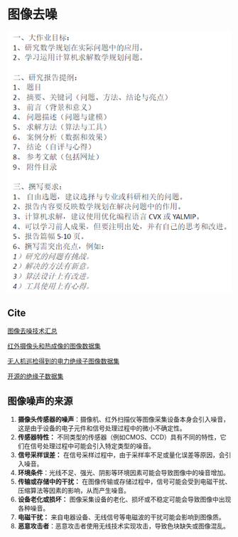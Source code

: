 
# 图像去噪

![](order.png "课程要求")

## Cite

[图像去噪技术汇总](https://github.com/wenbihan/reproducible-image-denoising-state-of-the-art?tab=readme-ov-file)

[红外摄像头和热成像的图像数据集](https://github.com/dlut-dimt/TarDAL)

[无人机巡检得到的电力绝缘子图像数据集](https://github.com/zhangzhengde0225/FINet)

[开源的绝缘子数据集](https://github.com/heitorcfelix/public-insulator-datasets)

## 图像噪声的来源

1. **摄像头传感器的噪声**：摄像机、红外扫描仪等图像采集设备本身会引入噪音，这是由于设备的电子元件和信号处理过程中的微小不确定性。
2. **传感器特性：** 不同类型的传感器（例如CMOS、CCD）具有不同的特性，它们在信号处理过程中可能会引入特定类型的噪音。
3. **信号采样误差：** 在信号采样过程中，由于采样率不足或量化误差等原因，会引入噪音。
4. **环境条件**：光线不足、强光、阴影等环境因素可能会导致图像中的噪音增加。
5. **传输或存储中的干扰：** 在图像传输或存储过程中，信号可能会受到电磁干扰、压缩算法等因素的影响，从而产生噪音。
6. **设备老化或损坏：** 图像采集设备的老化、损坏或不稳定可能会导致图像中出现各种噪音。
7. **电磁干扰：** 来自电器设备、无线信号等电磁波的干扰可能会影响到图像质。
8. **恶意攻击者**：恶意攻击者使用无线技术实现攻击，导致色块缺失或图像混乱。

